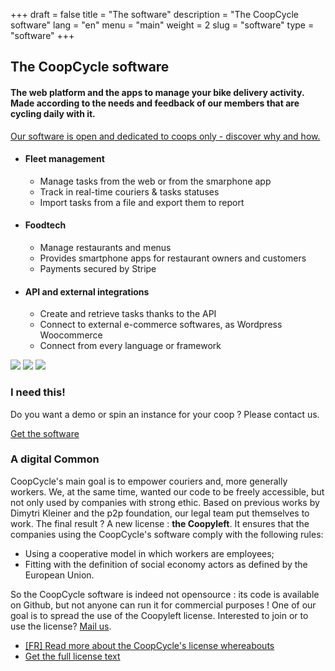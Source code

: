 +++
draft = false
title = "The software"
description = "The CoopCycle software"
lang = "en"
menu = "main"
weight = 2
slug = "software"
type = "software"
+++

<div class="row justify-content-center banner">
    <div class="col-md-10 col-md-offset-1 text-center">
        <h2 class="h2">The CoopCycle software</h2>
        <h4 class="h4">The web platform and the apps to manage your bike delivery activity. Made according to the needs and feedback of our members that are cycling daily with it.</h4>
        <a class="text-small know-more" href="#digital-common">Our software is open and dedicated to coops only - discover why and how.</a>
    </div>
</div>


<div class="row justify-content-center banner">
    <ul class="nav">
        <li class="col-md-4 active" data-toggle="tab" data-target="#fleet">
            <div class="feature-group">
                <h4 class="h4">Fleet management</h4>
                <ul class="list-features">
                    <li class="list-features--el">Manage tasks from the web or from the smarphone app</li>
                    <li class="list-features--el">Track in real-time couriers & tasks statuses</li>
                    <li class="list-features--el">Import tasks from a file and export them to report</li>
                </ul>
            </div>
        </li>
        <li class="col-md-4" data-toggle="tab" data-target="#foodtech" >
            <div class="feature-group">
                <h4 class="h4">Foodtech</h4>
                <ul class="list-features">
                    <li class="list-features--el">Manage restaurants and menus</li>
                    <li class="list-features--el">Provides smartphone apps for restaurant owners and customers</li>
                    <li class="list-features--el">Payments secured by Stripe</li>
                </ul>
            </div>
        </li>
        <li class="col-md-4" data-toggle="tab" data-target="#api" >
            <div class="feature-group">
                <h4 class="h4">API and external integrations</h4>
                <ul class="list-features">
                    <li class="list-features--el">Create and retrieve tasks thanks to the API</li>
                    <li class="list-features--el">Connect to external e-commerce softwares, as Wordpress Woocommerce</li>
                    <li class="list-features--el">Connect from every language or framework</li>
                </ul>
            </div>
        </li>
    </ul>
    <div class="tab-content col-md-12">
        <img id="fleet" class="tab-pane active" src="/images/dispatch.jpg">
        <img id="foodtech" class="tab-pane" src="/images/foodtech.jpg">
        <img id="api" class="tab-pane" src="/images/fleurs-dici.jpg">
    </div>
</div>

<div class="row justify-content-center banner">
    <div class="col-md-10 col-md-offset-1 text-center">
        <h3 class="h3">I need this!</h3>
        <p>
            Do you want a demo or spin an instance for your coop ? Please contact us.<br>
        </p>
        <div class="text-center">
          <a target="_blank" href="mailto:contact@coopcycle.org" class="btn btn-big text-big">Get the software</a>
        </div></div>
    </div>
</div>


<div id="digital-common" class="row justify-content-center banner">
    <div class="col-md-10 col-md-offset-1 text-center">
        <h3 class="h3">A digital Common</h3>
    </div>
    <div class="col-md-8 col-md-offset-2">
        <div class="row">
            <p>
                CoopCycle's main goal is to empower couriers and, more generally workers. We, at the same time, wanted our code to be freely accessible, but not only used by companies with strong ethic. Based on previous works by Dimytri Kleiner and the p2p foundation, our legal team put themselves to work. The final result ? A new license : <strong>the Coopyleft</strong>. It ensures that the companies using the CoopCycle's software comply with the following rules:
                <ul>
                    <li>
                        Using a cooperative model in which workers are employees;
                    </li>
                    <li>
                        Fitting with the definition of social economy actors as defined by the European Union.
                    </li>
                </ul>
            </p>
            <p>
                So the CoopCycle software is indeed not opensource : its code is available on Github, but not anyone can run it for commercial purposes ! One of our  goal is to spread the use of the Coopyleft license. Interested to join or to use the license? <a href="mailto:contact@coopcycle.org">Mail us</a>.
                <ul>
                    <li>
                        <a href="https://blogs.mediapart.fr/coopcycle/blog/170418/comment-proteger-le-logiciel-ouvert-coopcycle-de-la-predation-capitaliste" class="know-more">[FR] Read more about the CoopCycle's license whereabouts</a>
                    </li>
                    <li>
                        <a href="https://wiki.coopcycle.org/fr:licenseen" class="know-more">Get the full license text</a><br>
                    </li>
                </ul>
            </p>
        </div>
    </div>
</div>

